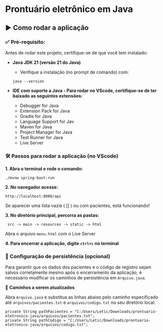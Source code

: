 # Prontuário eletrônico em Java

## ▶️ Como rodar a aplicação

### ✅ Pré-requisito:

Antes de rodar este projeto, certifique-se de que você tem instalado:

- **Java JDK 21 (versão 21 do Java)**
    -  Verifique a instalação (no prompt de comando) com:

    ```
    java --version
    ```

- **IDE com suporte a Java - Para rodar no VScode, certifique-se de ter baixado as seguintes extensões:**
    - Debugger for Java
    - Extension Pack for Java
    - Gradle for Java
    - Language Support for Jav
    - Maven for Java
    - Project Manager for Java
    - Test Runner for Java
    - Live Server

### 🛠️ Passos para rodar a aplicação (no VScode)
**1. Abra o terminal e rode o comando:**
```
./mvnw spring-boot:run
```

**2. No navegador acesse:**
```
http://localhost:8080/api
```
Se aparecer uma lista vazia ( [] ) ou com pacientes, está funcionando!

**3. No diretório principal, percorra as pastas:**

```
 src -> main -> resources -> static -> html 
 ```
 Abra o arquivo ```menu.html``` com o Live Server

**4. Para encerrar a aplicação, digite ```ctrl+c``` no terminal**

### 📂 Configuração de persistência (opcional)

Para garantir que os dados dos pacientes e o código de registro sejam salvos corretamente mesmo após o encerramento da aplicação, é necessário modificar os caminhos de persistência em ```Arquivo.java```.

📝 **Caminhos a serem atualizados**

Abra ```Arquivo.java``` e substitua as linhas abaixo pelo caminho especificado até ```arquivos/pacientes.txt``` e ```arquivos/codigo.txt``` no seu diretório local:

```
private String pathPacientes = "C:/Users/Letic/Downloads/prontuario-eletronico-java/arquivos/pacientes.txt";
private String pathCodigo = "C:/Users/Letic/Downloads/prontuario-eletronico-java/arquivos/codigo.txt";
```

